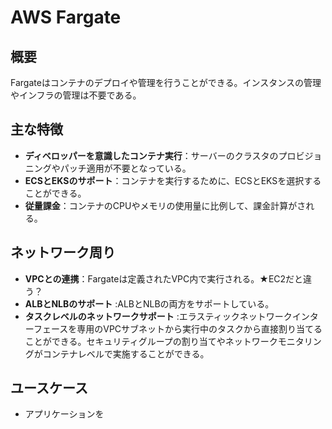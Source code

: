 # AWS Fargate

## 概要
Fargateはコンテナのデプロイや管理を行うことができる。インスタンスの管理やインフラの管理は不要である。


## 主な特徴
- **ディベロッパーを意識したコンテナ実行**：サーバーのクラスタのプロビジョニングやパッチ適用が不要となっている。
- **ECSとEKSのサポート**：コンテナを実行するために、ECSとEKSを選択することができる。
- **従量課金**：コンテナのCPUやメモリの使用量に比例して、課金計算がされる。

## ネットワーク周り
- **VPCとの連携**：Fargateは定義されたVPC内で実行される。★EC2だと違う？
- **ALBとNLBのサポート** :ALBとNLBの両方をサポートしている。
- **タスクレベルのネットワークサポート** :エラスティックネットワークインターフェースを専用のVPCサブネットから実行中のタスクから直接割り当てることができる。セキュリティグループの割り当てやネットワークモニタリングがコンテナレベルで実施することができる。

## ユースケース
- アプリケーションを